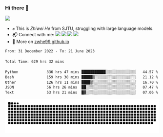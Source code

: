 ### Hi there 👋 

![](https://komarev.com/ghpvc/?username=zwhe99)
- :fist: This is *Zhiwei He* from SJTU, struggling with large language models.
- :mailbox_with_mail: Connect with me: <a href = "mailto: hezw.tkcw@gmail.com"><img src="https://img.shields.io/badge/-Mail1-red?style=flat&logo=gmail&logoColor=white" target="_blank"></a> <a href = "mailto: zwhe.cs@sjtu.edu.cn"><img src="https://img.shields.io/badge/-Mail2-%23333?style=flat&logo=gmail&logoColor=white" target="_blank"></a> <a href = "https://twitter.com/zwhe99"><img src="https://img.shields.io/badge/-Twitter-%234a99e9?style=flat&logo=twitter&logoColor=white" target="_blank"></a> <a href = "https://www.zhihu.com/people/hbenmazi-8"><img src="https://img.shields.io/badge/-%E7%9F%A5%E4%B9%8E-%232f6be0" target="_blank"></a>
- :blue_book: More on [zwhe99.github.io](https://zwhe99.github.io/)
<!--START_SECTION:waka-->

```txt
From: 31 December 2022 - To: 21 June 2023

Total Time: 629 hrs 32 mins

Python             336 hrs 47 mins ███████████░░░░░░░░░░░░░░   44.57 %
Bash               159 hrs 38 mins █████▒░░░░░░░░░░░░░░░░░░░   21.12 %
Other              126 hrs 11 mins ████▒░░░░░░░░░░░░░░░░░░░░   16.70 %
JSON               56 hrs 26 mins  ██░░░░░░░░░░░░░░░░░░░░░░░   07.47 %
Text               53 hrs 21 mins  █▓░░░░░░░░░░░░░░░░░░░░░░░   07.06 %
```

<!--END_SECTION:waka-->
![](https://raw.githubusercontent.com/zwhe99/zwhe99/main/assets/github-contribution-grid-snake.svg)
